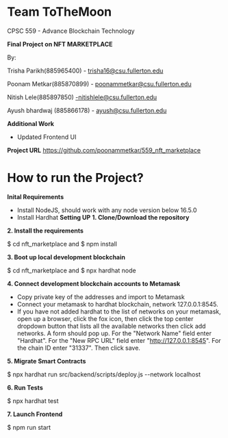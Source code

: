 # Team ToTheMoon

CPSC 559 - Advance Blockchain Technology

**Final Project on NFT MARKETPLACE**

By:

Trisha Parikh(885965400) - trisha16@csu.fullerton.edu

Poonam Metkar(885870899) - poonammetkar@csu.fullerton.edu

Nitish Lele(885897850) -nitishlele@csu.fullerton.edu

Ayush bhardwaj (885866178) - ayush@csu.fullerton.edu

**Additional Work**
- Updated Frontend UI





**Project URL**
https://github.com/poonammetkar/559_nft_marketplace

# How to run the Project?
**Inital Requirements**
- Install NodeJS, should work with any node version below 16.5.0
- Install Hardhat
**Setting UP**
**1. Clone/Download the repository**

**2. Install the requirements**

$ cd nft_marketplace and 
$ npm install

**3. Boot up local development blockchain**

$ cd nft_marketplace and 
$ npx hardhat node

**4. Connect development blockchain accounts to Metamask**

- Copy private key of the addresses and import to Metamask
- Connect your metamask to hardhat blockchain, network 127.0.0.1:8545.
- If you have not added hardhat to the list of networks on your metamask, open up a browser, click the fox icon, then click the top center dropdown button that lists all the available networks then click add networks. A form should pop up. For the "Network Name" field enter "Hardhat". For the "New RPC URL" field enter "http://127.0.0.1:8545". For the chain ID enter "31337". Then click save.

**5. Migrate Smart Contracts**

$ npx hardhat run src/backend/scripts/deploy.js --network localhost

**6. Run Tests**

$ npx hardhat test


**7. Launch Frontend**

$ npm run start
